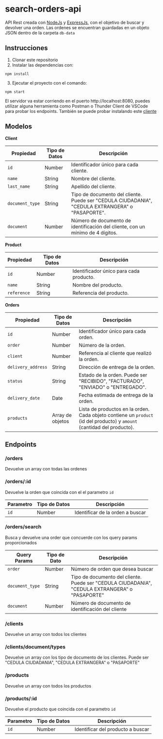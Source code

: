 # search-orders-api
API Rest creada con [NodeJs](https://nodejs.org/es) y [ExpressJs](https://expressjs.com/), con el objetivo de buscar y devolver una orden. Las ordenes se encuentran guardadas en un objeto JSON dentro de la carpeta `db-data`

## Instrucciones
1. Clonar este repositorio
2. Instalar las dependencias con:
```
npm install
```
3. Ejecutar el proyecto con el comando:
```
npm start
```

El servidor va estar corriendo en el puerto http://localhost:8080, puedes utilizar alguna herramienta como Postman o Thunder Client de VSCode para probar los endpoints. También se puede probar instalando este [cliente](https://github.com/EdinsonGomez/search-orders-client)

## Modelos

**Client**

| Propiedad       | Tipo de Datos         | Descripción                                   |
| --------------- | --------------------- | -------------------------------------------- |
| `id`            | Number     | Identificador único para cada cliente.      |
| `name`          | String | Nombre del cliente.                        |
| `last_name`     | String | Apellido del cliente.                      |
| `document_type` | String | Tipo de documento del cliente. Puede ser "CEDULA CIUDADANIA", "CEDULA EXTRANGERA" o "PASAPORTE". |
| `document`      | Number      | Número de documento de identificación del cliente, con un mínimo de 4 dígitos. |

**Product**

| Propiedad       | Tipo de Datos         | Descripción                                   |
| --------------- | --------------------- | -------------------------------------------- |
| `id`            | Number      | Identificador único para cada producto.     |
| `name`          | String | Nombre del producto.                        |
| `reference`     | String | Referencia del producto.                    |

**Orders**

| Propiedad         | Tipo de Datos         | Descripción                                         |
| ----------------- | --------------------- | -------------------------------------------------- |
| `id`              | Number      | Identificador único para cada orden.              |
| `order`           | Number      | Número de la orden.                                 |
| `client`          | Number      | Referencia al cliente que realizó la orden.        |
| `delivery_address`| String | Dirección de entrega de la orden.               |
| `status`          | String | Estado de la orden. Puede ser "RECIBIDO", "FACTURADO", "ENVIADO" o "ENTREGADO". |
| `delivery_date`   | Date          | Fecha estimada de entrega de la orden.              |
| `products`        | Array de objetos      | Lista de productos en la orden. Cada objeto contiene un `product` (id del producto) y `amount` (cantidad del producto). |


## Endpoints

### /orders
Devuelve un array con todas las ordenes

### /orders/:id
Devuelve la orden que coincida con el el parametro `id`

|  Parametro | Tipo de Datos    | Descripción  |
|------------|------------------|--------------|
| `id`       | Number  | Identificar de la orden a buscar |

### /orders/search
Busca y devuelve una order que concuerde con los query params proporcionados

|  Query Params    |  Tipo de Dato      |   Descripción   |
|------------------|--------------------|-----------------|
| `order`          |  Number   |  Número de orden que desea buscar  |
| `document_type`  |  String  |  Tipo de documento del cliente. Puede ser "CEDULA CIUDADANIA", "CEDULA EXTRANGERA" o "PASAPORTE" |
| `document`  |  Number   |  Número de documento de identificación del cliente   |


### /clients
Devuelve un array con todos los clientes

### /clients/document/types
Devuelve un array con los tipo de documento de los clientes. Puede ser "CEDULA CIUDADANIA", "CEDULA EXTRANGERA" o "PASAPORTE"

### /products
Devuelve un array con todos los productos

### /products/:id
Devuelve el producto que coincida con el parametro `id`

|  Parametro | Tipo de Datos    | Descripción  |
|------------|------------------|--------------|
| `id`       | Number  | Identificar del producto a buscar |
